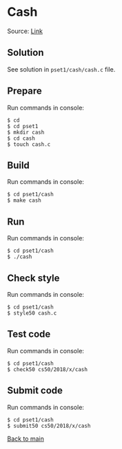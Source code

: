 # Cash

Source: [Link](https://docs.cs50.net/2018/x/psets/1/cash/cash.html "Cash")

## Solution
See solution in `pset1/cash/cash.c` file.

## Prepare

Run commands in console:
```
$ cd
$ cd pset1
$ mkdir cash
$ cd cash
$ touch cash.c
```

## Build

Run commands in console:
```
$ cd pset1/cash
$ make cash
```

## Run

Run commands in console:
```
$ cd pset1/cash
$ ./cash
```

## Check style

Run commands in console:
```
$ cd pset1/cash
$ style50 cash.c
```

## Test code

Run commands in console:
```
$ cd pset1/cash
$ check50 cs50/2018/x/cash
```

## Submit code

Run commands in console:
```
$ cd pset1/cash
$ submit50 cs50/2018/x/cash
```

[Back to main](/pset1/README.md "Back to main")
